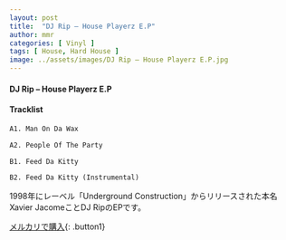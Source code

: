 ```yaml
---
layout: post
title:  "DJ Rip – House Playerz E.P"
author: mmr
categories: [ Vinyl ]
tags: [ House, Hard House ]
image: ../assets/images/DJ Rip – House Playerz E.P.jpg
---
```


#### DJ Rip – House Playerz E.P

#### Tracklist
```md
A1. Man On Da Wax

A2. People Of The Party

B1. Feed Da Kitty

B2. Feed Da Kitty (Instrumental)
```

1998年にレーベル「Underground Construction」からリリースされた本名Xavier JacomeことDJ RipのEPです。


[メルカリで購入](https://jp.mercari.com/item/m81262521689){: .button1}

